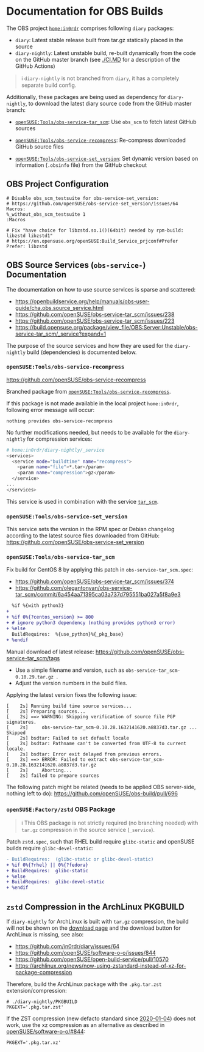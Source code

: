 # Documentation for OBS Builds

The OBS project [`home:in0rdr`](https://build.opensuse.org/project/show/home:in0rdr) comprises following `diary` packages:
* `diary`: Latest stable release built from tar.gz statically placed in the source
* `diary-nightly`: Latest unstable build, re-built dynamically from the code on the GitHub master branch (see [./CI.MD](./CI.MD) for a description of the GitHub Actions)

> ℹ️ `diary-nightly` is not branched from `diary`, it has a completely separate build config.

Additionally, these packages are being used as dependency for `diary-nightly`, to download the latest diary source code from the GitHub master branch:
* [`openSUSE:Tools/obs-service-tar_scm`](https://github.com/openSUSE/obs-service-tar_scm): Use `obs_scm` to fetch latest GitHub sources

* [`openSUSE:Tools/obs-service-recompress`](https://github.com/openSUSE/obs-service-recompress): Re-compress downloaded GitHub source files
* [`openSUSE:Tools/obs-service-set_version`](https://github.com/openSUSE/obs-service-set_version): Set dynamic version based on information (`.obsinfo` file) from the GitHub checkout

## OBS Project Configuration

```
# Disable obs_scm_testsuite for obs-service-set_version:
# https://github.com/openSUSE/obs-service-set_version/issues/64
Macros:
%_without_obs_scm_testsuite 1
:Macros

# Fix "have choice for libzstd.so.1()(64bit) needed by rpm-build: libzstd libzstd1"
# https://en.opensuse.org/openSUSE:Build_Service_prjconf#Prefer
Prefer: libzstd
```

## OBS Source Services (`obs-service-`) Documentation

The documentation on how to use source services is sparse and scattered:

* https://openbuildservice.org/help/manuals/obs-user-guide/cha.obs.source_service.html
* https://github.com/openSUSE/obs-service-tar_scm/issues/238
* https://github.com/openSUSE/obs-service-tar_scm/issues/223
* https://build.opensuse.org/package/view_file/OBS:Server:Unstable/obs-service-tar_scm/_service?expand=1

The purpose of the source services and how they are used for the `diary-nightly` build (dependencies) is documented below.

### `openSUSE:Tools/obs-service-recompress`

https://github.com/openSUSE/obs-service-recompress

Branched package from [`openSUSE:Tools/obs-service-recompress`](https://build.opensuse.org/package/show/openSUSE:Tools/obs-service-recompress).

If this package is not made available in the local project `home:in0rdr`, following error message will occur:
```
nothing provides obs-service-recompress
```

No further modifications needed, but needs to be available for the `diary-nightly` for compression services:
```bash
# home:in0rdr/diary-nightly/_service
<services>
  <service mode="buildtime" name="recompress">
    <param name="file">*.tar</param>
    <param name="compression">gz</param>
  </service>
...
</services>
```

This service is used in combination with the service [`tar_scm`](https://github.com/openSUSE/obs-service-tar_scm).

### `openSUSE:Tools/obs-service-set_version`

This service sets the version in the RPM spec or Debian changelog according to the latest source files downloaded from GitHub:
https://github.com/openSUSE/obs-service-set_version

### `openSUSE:Tools/obs-service-tar_scm`

Fix build for CentOS 8 by applying this patch in `obs-service-tar_scm.spec`:
* https://github.com/openSUSE/obs-service-tar_scm/issues/374
* https://github.com/olegantonyan/obs-service-tar_scm/commit/6a454aa71395ca03a737d795551ba027a5f8a9e3

```diff
  %if %{with python3}
+
+ %if 0%{?centos_version} >= 800
+ # ignore python3 dependency (nothing provides python3 error)
+ %else
  BuildRequires:  %{use_python}%{_pkg_base}
+ %endif
```

Manual download of latest release:
https://github.com/openSUSE/obs-service-tar_scm/tags

* Use a simple filename and version, such as `obs-service-tar_scm-0.10.29.tar.gz `.
* Adjust the version numbers in the build files.

Applying the latest version fixes the following issue:
```
[    2s] Running build time source services...
[    2s] Preparing sources...
[    2s] ==> WARNING: Skipping verification of source file PGP signatures.
[    2s]     obs-service-tar_scm-0.10.28.1632141620.a8837d3.tar.gz ... Skipped
[    2s] bsdtar: Failed to set default locale
[    2s] bsdtar: Pathname can't be converted from UTF-8 to current locale.
[    2s] bsdtar: Error exit delayed from previous errors.
[    2s] ==> ERROR: Failed to extract obs-service-tar_scm-0.10.28.1632141620.a8837d3.tar.gz
[    2s]     Aborting...
[    2s] failed to prepare sources
```

The following patch might be related (needs to be applied OBS server-side, nothing left to do):
https://github.com/openSUSE/obs-build/pull/696

### `openSUSE:Factory/zstd` OBS Package

> ℹ️ This OBS package is not strictly required (no branching needed) with `tar.gz` compression in the source service (`_service`).

Patch `zstd.spec`, such that RHEL build require `glibc-static` and openSUSE builds require `glibc-devel-static`:
```diff
- BuildRequires:  (glibc-static or glibc-devel-static)
+ %if 0%{?rhel} || 0%{?fedora}
+ BuildRequires:  glibc-static
+ %else
+ BuildRequires:  glibc-devel-static
+ %endif
```

## `zstd` Compression in the ArchLinux PKGBUILD

If `diary-nightly` for ArchLinux is built with `tar.gz` compression, the build will not be shown on the [download page](https://software.opensuse.org//download.html?project=home%3Ain0rdr&package=diary-nightly) and the download button for ArchLinux is missing, see also:
* https://github.com/in0rdr/diary/issues/64
* https://github.com/openSUSE/software-o-o/issues/844
* https://github.com/openSUSE/open-build-service/pull/10570
* https://archlinux.org/news/now-using-zstandard-instead-of-xz-for-package-compression

Therefore, build the ArchLinux package with the `.pkg.tar.zst` extension/compression:

```
# ./diary-nightly/PKGBUILD
PKGEXT='.pkg.tar.zst'
```

If the ZST compression (new defacto standard since [2020-01-04](https://archlinux.org/news/now-using-zstandard-instead-of-xz-for-package-compression)) does not work, use the xz compression as an alternative as described in [openSUSE/software-o-o/#844](https://github.com/openSUSE/software-o-o/issues/844):

```
PKGEXT='.pkg.tar.xz'
```

